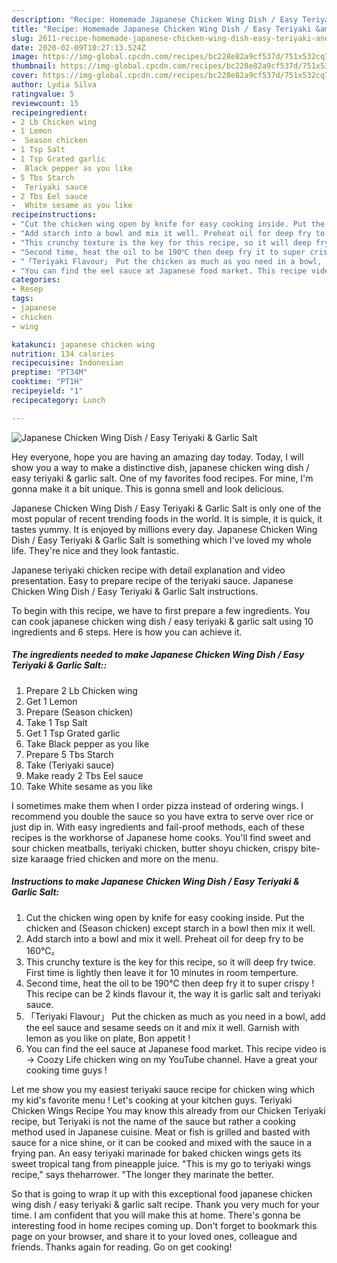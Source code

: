 ```yaml
---
description: "Recipe: Homemade Japanese Chicken Wing Dish / Easy Teriyaki &amp;amp; Garlic Salt"
title: "Recipe: Homemade Japanese Chicken Wing Dish / Easy Teriyaki &amp;amp; Garlic Salt"
slug: 2611-recipe-homemade-japanese-chicken-wing-dish-easy-teriyaki-and-amp-garlic-salt
date: 2020-02-09T10:27:13.524Z
image: https://img-global.cpcdn.com/recipes/bc228e82a9cf537d/751x532cq70/japanese-chicken-wing-dish-easy-teriyaki-garlic-salt-recipe-main-photo.jpg
thumbnail: https://img-global.cpcdn.com/recipes/bc228e82a9cf537d/751x532cq70/japanese-chicken-wing-dish-easy-teriyaki-garlic-salt-recipe-main-photo.jpg
cover: https://img-global.cpcdn.com/recipes/bc228e82a9cf537d/751x532cq70/japanese-chicken-wing-dish-easy-teriyaki-garlic-salt-recipe-main-photo.jpg
author: Lydia Silva
ratingvalue: 5
reviewcount: 15
recipeingredient:
- 2 Lb Chicken wing
- 1 Lemon
-  Season chicken
- 1 Tsp Salt
- 1 Tsp Grated garlic
-  Black pepper as you like
- 5 Tbs Starch
-  Teriyaki sauce
- 2 Tbs Eel sauce
-  White sesame as you like
recipeinstructions:
- "Cut the chicken wing open by knife for easy cooking inside. Put the chicken and (Season chicken) except starch in a bowl then mix it well."
- "Add starch into a bowl and mix it well. Preheat oil for deep fry to be 160℃。"
- "This crunchy texture is the key for this recipe, so it will deep fry twice. First time is lightly then leave it for 10 minutes in room temperture."
- "Second time, heat the oil to be 190℃ then deep fry it to super crispy ! This recipe can be 2 kinds flavour it, the way it is garlic salt and teriyaki sauce."
- "「Teriyaki Flavour」 Put the chicken as much as you need in a bowl, add the eel sauce and sesame seeds on it and mix it well. Garnish with lemon as you like on plate, Bon appetit !"
- "You can find the eel sauce at Japanese food market. This recipe video is → Coozy Life chicken wing on my YouTube channel. Have a great your cooking time guys !"
categories:
- Resep
tags:
- japanese
- chicken
- wing

katakunci: japanese chicken wing
nutrition: 134 calories
recipecuisine: Indonesian
preptime: "PT34M"
cooktime: "PT1H"
recipeyield: "1"
recipecategory: Lunch

---
```



![Japanese Chicken Wing Dish / Easy Teriyaki &amp; Garlic Salt](https://img-global.cpcdn.com/recipes/bc228e82a9cf537d/751x532cq70/japanese-chicken-wing-dish-easy-teriyaki-garlic-salt-recipe-main-photo.jpg)

Hey everyone, hope you are having an amazing day today. Today, I will show you a way to make a distinctive dish, japanese chicken wing dish / easy teriyaki &amp; garlic salt. One of my favorites food recipes. For mine, I'm gonna make it a bit unique. This is gonna smell and look delicious.

Japanese Chicken Wing Dish / Easy Teriyaki &amp; Garlic Salt is only one of the most popular of recent trending foods in the world. It is simple, it is quick, it tastes yummy. It is enjoyed by millions every day. Japanese Chicken Wing Dish / Easy Teriyaki &amp; Garlic Salt is something which I've loved my whole life. They're nice and they look fantastic.

Japanese teriyaki chicken recipe with detail explanation and video presentation. Easy to prepare recipe of the teriyaki sauce. Japanese Chicken Wing Dish / Easy Teriyaki &amp; Garlic Salt instructions.


To begin with this recipe, we have to first prepare a few ingredients. You can cook japanese chicken wing dish / easy teriyaki &amp; garlic salt using 10 ingredients and 6 steps. Here is how you can achieve it.

##### The ingredients needed to make Japanese Chicken Wing Dish / Easy Teriyaki &amp; Garlic Salt::

1. Prepare 2 Lb Chicken wing
1. Get 1 Lemon
1. Prepare  (Season chicken)
1. Take 1 Tsp Salt
1. Get 1 Tsp Grated garlic
1. Take  Black pepper as you like
1. Prepare 5 Tbs Starch
1. Take  (Teriyaki sauce)
1. Make ready 2 Tbs Eel sauce
1. Take  White sesame as you like


I sometimes make them when I order pizza instead of ordering wings. I recommend you double the sauce so you have extra to serve over rice or just dip in. With easy ingredients and fail-proof methods, each of these recipes is the workhorse of Japanese home cooks. You&#39;ll find sweet and sour chicken meatballs, teriyaki chicken, butter shoyu chicken, crispy bite-size karaage fried chicken and more on the menu. 

##### Instructions to make Japanese Chicken Wing Dish / Easy Teriyaki &amp; Garlic Salt:

1. Cut the chicken wing open by knife for easy cooking inside. Put the chicken and (Season chicken) except starch in a bowl then mix it well.
1. Add starch into a bowl and mix it well. Preheat oil for deep fry to be 160℃。
1. This crunchy texture is the key for this recipe, so it will deep fry twice. First time is lightly then leave it for 10 minutes in room temperture.
1. Second time, heat the oil to be 190℃ then deep fry it to super crispy ! This recipe can be 2 kinds flavour it, the way it is garlic salt and teriyaki sauce.
1. 「Teriyaki Flavour」 Put the chicken as much as you need in a bowl, add the eel sauce and sesame seeds on it and mix it well. Garnish with lemon as you like on plate, Bon appetit !
1. You can find the eel sauce at Japanese food market. This recipe video is → Coozy Life chicken wing on my YouTube channel. Have a great your cooking time guys !


Let me show you my easiest teriyaki sauce recipe for chicken wing which my kid&#39;s favorite menu ! Let&#39;s cooking at your kitchen guys. Teriyaki Chicken Wings Recipe You may know this already from our Chicken Teriyaki recipe, but Teriyaki is not the name of the sauce but rather a cooking method used in Japanese cuisine. Meat or fish is grilled and basted with sauce for a nice shine, or it can be cooked and mixed with the sauce in a frying pan. An easy teriyaki marinade for baked chicken wings gets its sweet tropical tang from pineapple juice. &#34;This is my go to teriyaki wings recipe,&#34; says theharrower. &#34;The longer they marinate the better. 

So that is going to wrap it up with this exceptional food japanese chicken wing dish / easy teriyaki &amp; garlic salt recipe. Thank you very much for your time. I am confident that you will make this at home. There's gonna be interesting food in home recipes coming up. Don't forget to bookmark this page on your browser, and share it to your loved ones, colleague and friends. Thanks again for reading. Go on get cooking!
